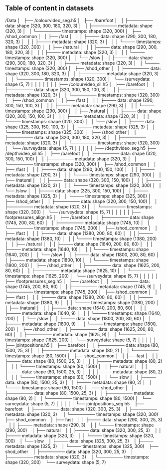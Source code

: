 ## Table of content in datasets

/Data
│   
├── /colourvideo_seg.h5
│     ├── /barefoot
│     │     ├──────── data: shape (320, 300, 180, 320, 3)
│     │     ├──────── metadata: shape (320, 3)
│     │     └──────── timestamps: shape (320, 300)
│     ├── /shod_common
│     │     ├── /fast
│     │     │     ├──── data: shape (290, 300, 180, 320, 3)
│     │     │     ├──── metadata: shape (320, 3)
│     │     │     └──── timestamps: shape (320, 300)
│     │     ├── /natural
│     │     │     ├──── data: shape (290, 300, 180, 320, 3)
│     │     │     ├──── metadata: shape (320, 3)
│     │     │     └──── timestamps: shape (320, 300)
│     │     └── /slow
│     │           ├──── data: shape (290, 300, 180, 320, 3)
│     │           ├──── metadata: shape (320, 3)
│     │           └──── timestamps: shape (320, 300)
│     ├── /shod_other
│     │     ├──────── data: shape (320, 300, 180, 320, 3)
│     │     ├──────── metadata: shape (320, 3)
│     │     └──────── timestamps: shape (320, 300)
│     └── /surveydata: shape (5, 7)
│
│
│
│
│
│
│
├── /colourvideo_sil.h5
│     ├── /barefoot
│     │     ├──────── data: shape (320, 300, 150, 100, 3)
│     │     ├──────── metadata: shape (320, 3)
│     │     └──────── timestamps: shape (320, 300)
│     ├── /shod_common
│     │     ├── /fast
│     │     │     ├──── data: shape (290, 300, 150, 100, 3)
│     │     │     ├──── metadata: shape (290, 3)
│     │     │     └──── timestamps: shape (290, 300)
│     │     ├── /natural
│     │     │     ├──── data: shape (320, 300, 150, 100, 3)
│     │     │     ├──── metadata: shape (320, 3)
│     │     │     └──── timestamps: shape (320, 300)
│     │     └── /slow
│     │           ├──── data: shape (325, 300, 150, 100, 3)
│     │           ├──── metadata: shape (325, 3)
│     │           └──── timestamps: shape (325, 300)
│     ├── /shod_other
│     │     ├──────── data: shape (320, 300, 180, 320, 3)
│     │     ├──────── metadata: shape (320, 3)
│     │     └──────── timestamps: shape (320, 300)
│     └── /surveydata: shape (5, 7)
│
│
│
│
│
├── /depthvideo_seg.h5
├── /depthvideo_sil.h5
│     ├── /barefoot
│     │     ├──────── data: shape (320, 300, 150, 100)
│     │     ├──────── metadata: shape (320, 3)
│     │     └──────── timestamps: shape (320, 300)
│     ├── /shod_common
│     │     ├── /fast
│     │     │     ├──── data: shape (290, 300, 150, 100)
│     │     │     ├──── metadata: shape (290, 3)
│     │     │     └──── timestamps: shape (290, 300)
│     │     ├── /natural
│     │     │     ├──── data: shape (320, 300, 150, 100)
│     │     │     ├──── metadata: shape (320, 3)
│     │     │     └──── timestamps: shape (320, 300)
│     │     └── /slow
│     │           ├──── data: shape (325, 300, 150, 100)
│     │           ├──── metadata: shape (325, 3)
│     │           └──── timestamps: shape (325, 300)
│     ├── /shod_other
│     │     ├──────── data: shape (320, 300, 150, 100)
│     │     ├──────── metadata: shape (320, 3)
│     │     └──────── timestamps: shape (320, 300)
│     └── /surveydata: shape (5, 7)
│
│
│
│
│
├── footpressures_align.h5
│     ├── /barefoot
│     │     ├──────── data: shape (1745, 200, 80, 60)
│     │     ├──────── metadata: shape (1745, 10)
│     │     └──────── timestamps: shape (1745, 200)
│     ├── /shod_common
│     │     ├── /fast
│     │     │     ├──── data: shape (1380, 200, 80, 60)
│     │     │     ├──── metadata: shape (1380, 10)
│     │     │     └──── timestamps: shape (1380, 200)
│     │     ├── /natural
│     │     │     ├──── data: shape (1640, 200, 80, 60)
│     │     │     ├──── metadata: shape (1640, 10)
│     │     │     └──── timestamps: shape (1640, 200)
│     │     └── /slow
│     │           ├──── data: shape (1800, 200, 80, 60)
│     │           ├──── metadata: shape (1800, 10)
│     │           └──── timestamps: shape (1800, 200)
│     ├── /shod_other
│     │     ├──────── data: shape (1625, 200, 80, 60)
│     │     ├──────── metadata: shape (1625, 10)
│     │     └──────── timestamps: shape (1625, 200)
│     └── /surveydata: shape (5, 7)
│
│
│
│
│
├── /footpressures_seg.h5
│     ├── /barefoot
│     │     ├──────── data: shape (1745, 200, 80, 60)
│     │     ├──────── metadata: shape (1745, 9)
│     │     └──────── timestamps: shape (1745, 200)
│     ├── /shod_common
│     │     ├── /fast
│     │     │     ├──── data: shape (1380, 200, 80, 60)
│     │     │     ├──── metadata: shape (1380, 9)
│     │     │     └──── timestamps: shape (1380, 200)
│     │     ├── /natural
│     │     │     ├──── data: shape (1640, 200, 80, 60)
│     │     │     ├──── metadata: shape (1640, 9)
│     │     │     └──── timestamps: shape (1640, 200)
│     │     └── /slow
│     │           ├──── data: shape (1800, 200, 80, 60)
│     │           ├──── metadata: shape (1800, 9)
│     │           └──── timestamps: shape (1800, 200)
│     ├── /shod_other
│     │     ├──────── data: shape (1625, 200, 80, 60)
│     │     ├──────── metadata: shape (1625, 9)
│     │     └──────── timestamps: shape (1625, 200)
│     └── surveydata: shape (5, 7)
│
│
│
│
│
├── jointpositions.h5
│     ├── barefoot
│     │     ├──────── data: shape (80, 1500, 25, 3)
│     │     ├──────── metadata: shape (80, 2)
│     │     └──────── timestamps: shape (80, 1500)
│     ├── shod_common
│     │     ├── fast
│     │     │     ├──── data: shape (80, 1500, 25, 3)
│     │     │     ├──── metadata: shape (80, 2)
│     │     │     └──── timestamps: shape (80, 1500)
│     │     ├── natural
│     │     │     ├──── data: shape (80, 1500, 25, 3)
│     │     │     ├──── metadata: shape (80, 2)
│     │     │     └──── timestamps: shape (80, 1500)
│     │     └── slow
│     │           ├──── data: shape (80, 1500, 25, 3)
│     │           ├──── metadata: shape (80, 2)
│     │           └──── timestamps: shape (80, 1500)
│     ├── shod_other
│     │     ├──────── data: shape (80, 1500, 25, 3)
│     │     ├──────── metadata: shape (80, 2)
│     │     └──────── timestamps: shape (80, 1500)
│     └── surveydata: shape (5, 7)
│
│
│
│
│
└── jointpositions_seg.h5
      ├── barefoot
      │     ├──────── data: shape (320, 300, 25, 3)
      │     ├──────── metadata: shape (320, 3)
      │     └──────── timestamps: shape (320, 300)
      ├── shod_common
      │     ├── fast
      │     │     ├──── data: shape (290, 300, 25, 3)
      │     │     ├──── metadata: shape (290, 3)
      │     │     └──── timestamps: shape (290, 300)
      │     ├── natural
      │     │     ├──── data: shape (320, 300, 25, 3)
      │     │     ├──── metadata: shape (320, 3)
      │     │     └──── timestamps: shape (320, 300)
      │     └── slow
      │           ├──── data: shape (325, 300, 25, 3)
      │           ├──── metadata: shape (325, 3)
      │           └──── timestamps: shape (325, 300)
      ├── shod_other
      │     ├──────── data: shape (320, 300, 25, 3)
      │     ├──────── metadata: shape (320, 3)
      │     └──────── timestamps: shape (320, 300)
      └── surveydata: shape (5, 7)